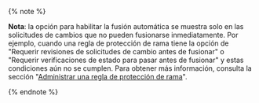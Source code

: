 {% note %}

**Nota**: la opción para habilitar la fusión automática se muestra solo en las solicitudes de cambios que no pueden fusionarse inmediatamente. Por ejemplo, cuando una regla de protección de rama tiene la opción de "Requerir revisiones de solicitudes de cambio antes de fusionar" o "Requerir verificaciones de estado para pasar antes de fusionar" y estas condiciones aún no se cumplen. Para obtener más información, consulta la sección "[Administrar una regla de protección de rama](/github/administering-a-repository/defining-the-mergeability-of-pull-requests/managing-a-branch-protection-rule)".

{% endnote %}
